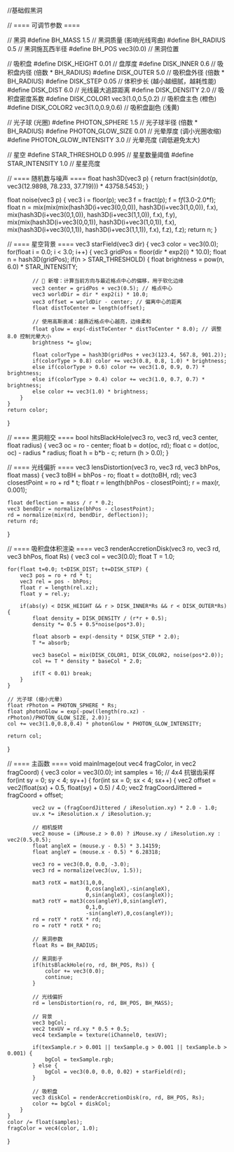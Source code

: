 //基础假黑洞


// ==== 可调节参数 ====

// 黑洞
#define BH_MASS 1.5                // 黑洞质量 (影响光线弯曲)
#define BH_RADIUS 0.5              // 黑洞施瓦西半径
#define BH_POS vec3(0.0)           // 黑洞位置

// 吸积盘
#define DISK_HEIGHT 0.01            // 盘厚度
#define DISK_INNER 0.6             // 吸积盘内径 (倍数 * BH_RADIUS)
#define DISK_OUTER 5.0             // 吸积盘外径 (倍数 * BH_RADIUS)
#define DISK_STEP 0.05             // 体积步长 (越小越细腻，越耗性能)
#define DISK_DIST 6.0              // 光线最大追踪距离
#define DISK_DENSITY 2.0           // 吸积盘密度系数
#define DISK_COLOR1 vec3(1.0,0.5,0.2) // 吸积盘主色 (橙色)
#define DISK_COLOR2 vec3(1.0,0.9,0.6) // 吸积盘副色 (浅黄)

// 光子球 (光圈)
#define PHOTON_SPHERE 1.5          // 光子球半径 (倍数 * BH_RADIUS)
#define PHOTON_GLOW_SIZE 0.01      // 光晕厚度 (调小光圈收缩)
#define PHOTON_GLOW_INTENSITY 3.0  // 光晕亮度 (调低避免太大)

// 星空
#define STAR_THRESHOLD 0.995       // 星星数量阈值
#define STAR_INTENSITY 1.0         // 星星亮度


// ==== 随机数与噪声 ====
float hash3D(vec3 p) {
    return fract(sin(dot(p, vec3(12.9898, 78.233, 37.719))) * 43758.5453);
}

float noise(vec3 p) {
    vec3 i = floor(p);
    vec3 f = fract(p);
    f = f*f*(3.0-2.0*f);
    float n = mix(mix(mix(hash3D(i+vec3(0,0,0)), hash3D(i+vec3(1,0,0)), f.x),
                     mix(hash3D(i+vec3(0,1,0)), hash3D(i+vec3(1,1,0)), f.x), f.y),
                 mix(mix(hash3D(i+vec3(0,0,1)), hash3D(i+vec3(1,0,1)), f.x),
                     mix(hash3D(i+vec3(0,1,1)), hash3D(i+vec3(1,1,1)), f.x), f.z), f.z);
    return n;
}

// ==== 星空背景 ====
vec3 starField(vec3 dir) {
    vec3 color = vec3(0.0);
    for(float i = 0.0; i < 3.0; i++) {
        vec3 gridPos = floor(dir * exp2(i) * 10.0);
        float n = hash3D(gridPos);
        if(n > STAR_THRESHOLD) {
            float brightness = pow(n, 6.0) * STAR_INTENSITY;

            // 🌟 新增：计算当前方向与最近格点中心的偏移，用于软化边缘
            vec3 center = gridPos + vec3(0.5); // 格点中心
            vec3 worldDir = dir * exp2(i) * 10.0;
            vec3 offset = worldDir - center; // 偏离中心的距离
            float distToCenter = length(offset);

            // 使用高斯衰减：越靠近格点中心越亮，边缘柔和
            float glow = exp(-distToCenter * distToCenter * 8.0); // 调整 8.0 控制光晕大小
            brightness *= glow;

            float colorType = hash3D(gridPos + vec3(123.4, 567.8, 901.2));
            if(colorType > 0.8) color += vec3(0.8, 0.8, 1.0) * brightness;
            else if(colorType > 0.6) color += vec3(1.0, 0.9, 0.7) * brightness;
            else if(colorType > 0.4) color += vec3(1.0, 0.7, 0.7) * brightness;
            else color += vec3(1.0) * brightness;
        }
    }
    return color;
}

// ==== 黑洞相交 ====
bool hitsBlackHole(vec3 ro, vec3 rd, vec3 center, float radius) {
    vec3 oc = ro - center;
    float b = dot(oc, rd);
    float c = dot(oc, oc) - radius * radius;
    float h = b*b - c;
    return (h > 0.0);
}

// ==== 光线偏折 ====
vec3 lensDistortion(vec3 ro, vec3 rd, vec3 bhPos, float mass) {
    vec3 toBH = bhPos - ro;
    float t = dot(toBH, rd);
    vec3 closestPoint = ro + rd * t;
    float r = length(bhPos - closestPoint);
    r = max(r, 0.001);

    float deflection = mass / r * 0.2; 
    vec3 bendDir = normalize(bhPos - closestPoint);
    rd = normalize(mix(rd, bendDir, deflection));
    return rd;
}

// ==== 吸积盘体积渲染 ====
vec3 renderAccretionDisk(vec3 ro, vec3 rd, vec3 bhPos, float Rs) {
    vec3 col = vec3(0.0);
    float T = 1.0;               

    for(float t=0.0; t<DISK_DIST; t+=DISK_STEP) {
        vec3 pos = ro + rd * t;
        vec3 rel = pos - bhPos;
        float r = length(rel.xz);   
        float y = rel.y;

        if(abs(y) < DISK_HEIGHT && r > DISK_INNER*Rs && r < DISK_OUTER*Rs) {
            float density = DISK_DENSITY / (r*r + 0.5);
            density *= 0.5 + 0.5*noise(pos*3.0);

            float absorb = exp(-density * DISK_STEP * 2.0);
            T *= absorb;

            vec3 baseCol = mix(DISK_COLOR1, DISK_COLOR2, noise(pos*2.0));
            col += T * density * baseCol * 2.0;

            if(T < 0.01) break;
        }
    }

    // 光子球 (缩小光晕)
    float rPhoton = PHOTON_SPHERE * Rs;
    float photonGlow = exp(-pow((length(ro.xz) - rPhoton)/PHOTON_GLOW_SIZE, 2.0));
    col += vec3(1.0,0.8,0.4) * photonGlow * PHOTON_GLOW_INTENSITY;

    return col;
}

// ==== 主函数 ====
void mainImage(out vec4 fragColor, in vec2 fragCoord) {
    vec3 color = vec3(0.0);
    int samples = 16; // 4x4 抗锯齿采样
    for(int sy = 0; sy < 4; sy++) {
        for(int sx = 0; sx < 4; sx++) {
            vec2 offset = vec2(float(sx) + 0.5, float(sy) + 0.5) / 4.0;
            vec2 fragCoordJittered = fragCoord + offset;

            vec2 uv = (fragCoordJittered / iResolution.xy) * 2.0 - 1.0;
            uv.x *= iResolution.x / iResolution.y;

            // 相机旋转
            vec2 mouse = (iMouse.z > 0.0) ? iMouse.xy / iResolution.xy : vec2(0.5,0.5);
            float angleX = (mouse.y - 0.5) * 3.14159;   
            float angleY = (mouse.x - 0.5) * 6.28318;   

            vec3 ro = vec3(0.0, 0.0, -3.0); 
            vec3 rd = normalize(vec3(uv, 1.5));

            mat3 rotX = mat3(1,0,0,
                             0,cos(angleX),-sin(angleX),
                             0,sin(angleX), cos(angleX));
            mat3 rotY = mat3(cos(angleY),0,sin(angleY),
                             0,1,0,
                             -sin(angleY),0,cos(angleY));
            rd = rotY * rotX * rd;
            ro = rotY * rotX * ro;

            // 黑洞参数
            float Rs = BH_RADIUS;

            // 黑洞影子
            if(hitsBlackHole(ro, rd, BH_POS, Rs)) {
                color += vec3(0.0);
                continue;
            }

            // 光线偏折
            rd = lensDistortion(ro, rd, BH_POS, BH_MASS);

            // 背景
            vec3 bgCol;
            vec2 texUV = rd.xy * 0.5 + 0.5;
            vec4 texSample = texture(iChannel0, texUV);

            if(texSample.r > 0.001 || texSample.g > 0.001 || texSample.b > 0.001) {
                bgCol = texSample.rgb;
            } else {
                bgCol = vec3(0.0, 0.0, 0.02) + starField(rd);
            }

            // 吸积盘
            vec3 diskCol = renderAccretionDisk(ro, rd, BH_POS, Rs);
            color += bgCol + diskCol;
        }
    }
    color /= float(samples);
    fragColor = vec4(color, 1.0);
}